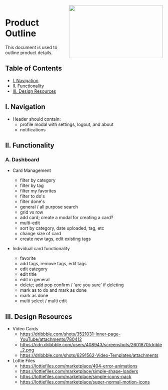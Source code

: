 <img align="right" width="300" height="169" src="https://github.com/jimmy-e/mybord/blob/master/etc/assets/product.jpg">

# Product Outline

This document is used to outline product details.

## Table of Contents

* [I. Navigation](#i-navigation)   
* [II. Functionality](#ii-functionality)   
* [III. Design Resources](#iii-design-resources)   

## I. Navigation

* Header should contain:
  * profile modal with settings, logout, and about
  * notifications
  
## II. Functionality

### A. Dashboard

* Card Management
  * filter by category
  * filter by tag
  * filter my favorites
  * filter to do's
  * filter done's
  * general / all purpose search
  * grid vs row
  * add card; create a modal for creating a card?
  * multi-edit
  * sort by category, date uploaded, tag, etc
  * change size of card
  * create new tags, edit existing tags

* Individual card functionality
  * favorite
  * add tags, remove tags, edit tags
  * edit category
  * edit title
  * edit in general
  * delete; add pop confirm / 'are you sure' if deleting
  * mark as to do and mark as done
  * mark as done
  * multi select / multi edit
  
## III. Design Resources  

* Video Cards
  * https://dribbble.com/shots/3521031-Inner-page-YouTube/attachments/780412
  * https://cdn.dribbble.com/users/408943/screenshots/2601870/drible_2.png
  * https://dribbble.com/shots/6291562-Video-Templates/attachments
* Lottie Files  
  * https://lottiefiles.com/marketplace/404-error-animations
  * https://lottiefiles.com/marketplace/simple-shape-loaders
  * https://lottiefiles.com/marketplace/simple-icons-pack
  * https://lottiefiles.com/marketplace/super-normal-motion-icons
